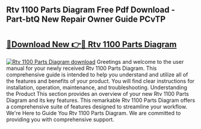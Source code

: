 ## Rtv 1100 Parts Diagram Free Pdf Download - Part-btQ New Repair Owner Guide PCvTP

# <h2><a href="http://dfn7ii.blite.top/?on=Rtv+1100+Parts+Diagram">🔗Download New 👉🔴 Rtv 1100 Parts Diagram</a></h2>

[![Rtv 1100 Parts Diagram download](https://i.imgur.com/lujVjoI.png)](http://dfn7ii.blite.top/?on=Rtv+1100+Parts+Diagram)
Greetings and welcome to the user manual for your newly received Rtv 1100 Parts Diagram. This comprehensive guide is intended to help you understand and utilize all of the features and benefits of your product. You will find clear instructions for installation, operation, maintenance, and troubleshooting. Understanding the Product This section provides an overview of your new Rtv 1100 Parts Diagram and its key features. This remarkable Rtv 1100 Parts Diagram offers a comprehensive suite of features designed to streamline your workflow. We're Here to Guide You Rtv 1100 Parts Diagram. We are committed to providing you with comprehensive support.
